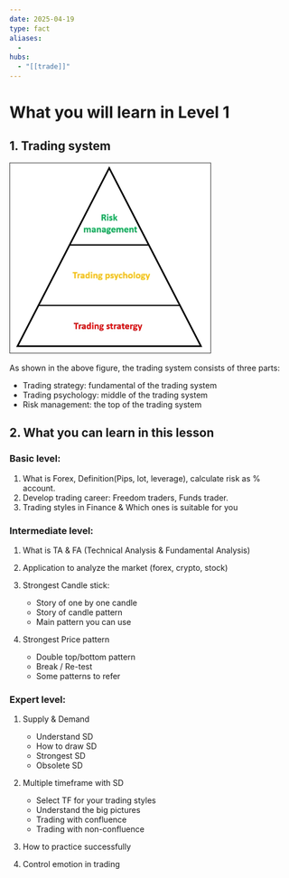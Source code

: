 ```yaml
---
date: 2025-04-19
type: fact
aliases:
  -
hubs:
  - "[[trade]]"
---
```


# What you will learn in Level 1

## 1. Trading system

![trading-system.png](../assets/imgs/trading-system.png)

As shown in the above figure, the trading system consists of three parts:
- Trading strategy: fundamental of the trading system
- Trading psychology: middle of the trading system
- Risk management: the top of the trading system

## 2. What you can learn in this lesson

### Basic level:

1. What is Forex, Definition(Pips, lot, leverage), calculate risk as % account.
2. Develop trading career: Freedom traders, Funds trader.
3. Trading styles in Finance & Which ones is suitable for you

### Intermediate level:

1. What is TA & FA (Technical Analysis & Fundamental Analysis)
2. Application to analyze the market (forex, crypto, stock)
3. Strongest Candle stick:
    - Story of one by one candle
    - Story of candle pattern
    - Main pattern you can use

4. Strongest Price pattern
    - Double top/bottom pattern
    - Break / Re-test
    - Some patterns to refer

### Expert level:

1. Supply & Demand
    - Understand SD
    - How to draw SD
    - Strongest SD
    - Obsolete SD

2. Multiple timeframe with SD
    - Select TF for your trading styles
    - Understand the big pictures
    - Trading with confluence
    - Trading with non-confluence

3. How to practice successfully
4. Control emotion in trading
